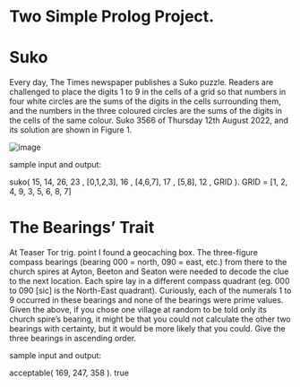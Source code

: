 # Two Simple Prolog Project.

# Suko

Every day, The Times newspaper publishes a Suko puzzle. Readers are challenged to place the digits 1 to 9 in the cells of a grid so that numbers in four white circles are the sums of the digits in the cells surrounding them, and the numbers in the three coloured circles are the sums of the digits in the cells of the same colour. Suko 3566 of Thursday 12th August 2022, and its solution are shown in Figure 1.

![image](https://user-images.githubusercontent.com/121934188/211827882-65872c56-ef89-4ec5-b5fc-3bd268839a40.png)

sample input and output:

suko( 15, 14, 26, 23
, [0,1,2,3], 16
, [4,6,7], 17
, [5,8], 12
, GRID ).
GRID = [1, 2, 4, 9, 3, 5, 6, 8, 7]

# The Bearings’ Trait

At Teaser Tor trig. point I found a geocaching box. The three-figure compass bearings (bearing 000 = north, 090 = east, etc.) from there to the church spires at Ayton, Beeton and Seaton were needed to decode the clue to the next location.
Each spire lay in a different compass quadrant (eg. 000 to 090 [sic] is the North-East quadrant). Curiously, each of the numerals 1 to 9 occurred in these bearings and none of the bearings were prime values.
Given the above, if you chose one village at random to be told only its church spire’s bearing, it might be that you could not calculate the other two bearings with certainty, but it would be more likely that you could. Give the three bearings in ascending order.

sample input and output:

acceptable( 169, 247, 358 ).
true
